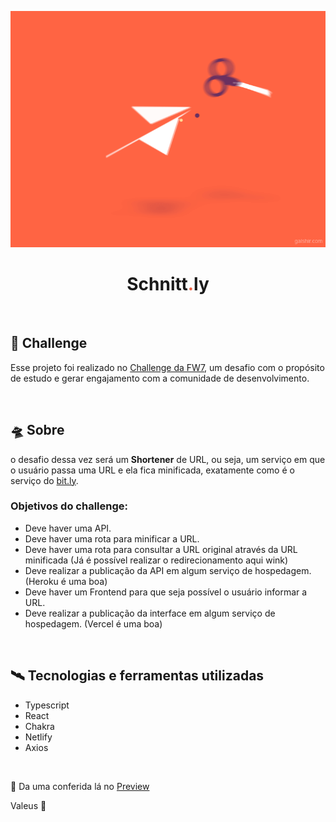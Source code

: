 <p align="center">
  <img alt="logo" width="750" title="logo" src=".github/logo.gif" />
</p>

<h1 align="center">Schnitt<span style="color: #f06042">.</span>ly</h1>

<br />

## 🤖 Challenge

Esse projeto foi realizado no [Challenge da FW7](https://github.com/fw7-solucoes/challenges/tree/master/challenge-12), um desafio com o propósito de estudo e gerar engajamento com a comunidade de desenvolvimento.

<br />

## 🛸 Sobre

o desafio dessa vez será um **Shortener** de URL, ou seja, um serviço em que o usuário passa uma URL e ela fica minificada, exatamente como é o serviço do [bit.ly](https://bitly.com/).

### Objetivos do challenge:

- Deve haver uma API.
- Deve haver uma rota para minificar a URL.
- Deve haver uma rota para consultar a URL original através da URL minificada (Já é possível realizar o redirecionamento aqui wink)
- Deve realizar a publicação da API em algum serviço de hospedagem. (Heroku é uma boa)
- Deve haver um Frontend para que seja possível o usuário informar a URL.
- Deve realizar a publicação da interface em algum serviço de hospedagem. (Vercel é uma boa)

<br />

## 🛰 Tecnologias e ferramentas utilizadas

- Typescript
- React
- Chakra
- Netlify
- Axios


<br />

👾 Da uma conferida lá no <a href="https://sch-ly.netlify.app/">Preview</a>

Valeus 🖖
